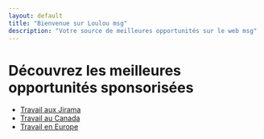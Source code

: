 ```yaml
---
layout: default
title: "Bienvenue sur Loulou msg"
description: "Votre source de meilleures opportunités sur le web msg"
---
```


# Découvrez les meilleures opportunités sponsorisées

- [Travail aux Jirama](/page1)
- [Travail au Canada](/page2)
- [Travail en Europe](/page3)
